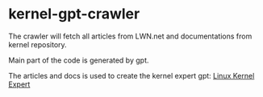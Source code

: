 # kernel-gpt-crawler

The crawler will fetch all articles from LWN.net and documentations from kernel repository.

Main part of the code is generated by gpt.

The articles and docs is used to create the kernel expert gpt: [Linux Kernel Expert](https://chatgpt.com/g/g-680612b799c08191bf6f5e535c24d5e9-linux-kernel-expert)

